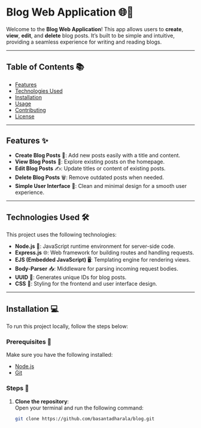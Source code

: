 # Blog Web Application 🌐📝

Welcome to the **Blog Web Application**! This app allows users to **create**, **view**, **edit**, and **delete** blog posts. It’s built to be simple and intuitive, providing a seamless experience for writing and reading blogs.

---

## Table of Contents 📚

- [Features](#features)
- [Technologies Used](#technologies-used)
- [Installation](#installation)
- [Usage](#usage)
- [Contributing](#contributing)
- [License](#license)

---

## Features ✨

- **Create Blog Posts** 📝: Add new posts easily with a title and content.
- **View Blog Posts** 👀: Explore existing posts on the homepage.
- **Edit Blog Posts** ✍️: Update titles or content of existing posts.
- **Delete Blog Posts** 🗑️: Remove outdated posts when needed.
- **Simple User Interface** 🎨: Clean and minimal design for a smooth user experience.

---

## Technologies Used 🛠️

This project uses the following technologies:

- **Node.js** 🚀: JavaScript runtime environment for server-side code.
- **Express.js** 🌐: Web framework for building routes and handling requests.
- **EJS (Embedded JavaScript)** 🖥️: Templating engine for rendering views.
- **Body-Parser** 📥: Middleware for parsing incoming request bodies.
- **UUID** 🔑: Generates unique IDs for blog posts.
- **CSS** 🎨: Styling for the frontend and user interface design.

---

## Installation 💻

To run this project locally, follow the steps below:

### Prerequisites 🔧

Make sure you have the following installed:

- [Node.js](https://nodejs.org/en/download/)
- [Git](https://git-scm.com/)

### Steps 📝

1. **Clone the repository**:  
   Open your terminal and run the following command:

   ```bash
   git clone https://github.com/basantadharala/blog.git
